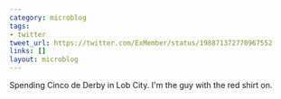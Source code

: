 ```yaml
---
category: microblog
tags:
- twitter
tweet_url: https://twitter.com/ExMember/status/198871372770967552
links: []
layout: microblog
---
```

Spending Cinco de Derby in Lob City. I'm the guy with the red shirt on.
